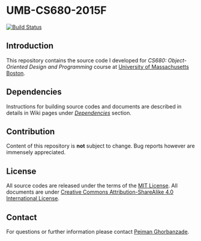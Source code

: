 # UMB-CS680-2015F

[![Build Status](https://magnum.travis-ci.com/ghorbanzade/UMB-CS680-2015F.svg?token=qeVsJz4jt7qobqTJazMT&branch=master)](https://magnum.travis-ci.com/ghorbanzade/UMB-CS680-2015F)

## Introduction
This repository contains the source code I developed for _CS680: Object-Oriented Design and Programming_ course at [University of Massachusetts Boston].

## Dependencies
Instructions for building source codes and documents are described in details in Wiki pages under _[Dependencies]_ section.

## Contribution
Content of this repository is __not__ subject to change.
Bug reports however are immensely appreciated.

## License
All source codes are released under the terms of the [MIT License].
All documents are under [Creative Commons Attribution-ShareAlike 4.0 International License].

## Contact
For questions or further information please contact [Pejman Ghorbanzade].

[University of Massachusetts Boston]: http://www.umb.edu
[Dependencies]: https://github.com/ghorbanzade/UMB-CS680-2015F/wiki/Dependencies
[MIT License]: https://github.com/ghorbanzade/UMB-CS680-2015F/blob/master/LICENSE
[Creative Commons Attribution-ShareAlike 4.0 International License]: https://github.com/ghorbanzade/UMB-CS680-2015F/blob/master/doc/LICENSE
[Pejman Ghorbanzade]: http://www.ghorbanzade.com
